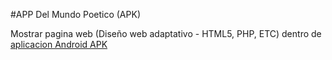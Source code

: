 ﻿#APP Del Mundo Poetico (APK)


Mostrar pagina web (Diseño web adaptativo -&nbsp;HTML5, PHP, ETC) dentro de <a href="http://tutorialesenlinea.es/439-mostrar-pagina-web_dentro-de-una-aplicacion-android-apk.html" target="_blank" title="APP Del Mundo Poetico (APK) Mostrar pagina web (HTML5, PHP, ETC) dentro de aplicacion Android APK">aplicacion Android APK</a></span></div>
